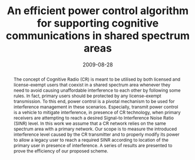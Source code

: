 ---
title: "An efficient power control algorithm for supporting cognitive communications in shared spectrum areas"
abstract: "The concept of Cognitive Radio (CR) is meant to be utilised by both licensed and license-exempt users that coexist in a shared spectrum area whenever they need to avoid causing unaffordable interference to each other by following some rules. In fact, primary users should be protected by any license-exempt transmission. To this end, power control is a pivotal mechanism to be used for interference management in these scenarios. Especially, transmit power control is a vehicle to mitigate interference, in presence of CR technology, when primary receivers are attempting to reach a desired Signal-to Interference Noise Ratio (SINR) level. In this work we assume that a CR network relies on the same spectrum area with a primary network. Our scope is to measure the introduced interference level caused by the CR transmitter and to properly modify its power to allow a legacy user to reach a required SINR according to location of the primary user in presence of interference. A series of results are presented to prove the efficiency of our proposed scheme."
collection: publications
permalink: /publication/pirmoradian2010efficient
date: 2009-08-28
venue: '2010 International Conference on Mobile Lightweight Wireless Systems'
paperurl: '/files/pdf/papers/pirmoradian2010efficient.pdf'
link: 'https://doi.org/10.1007/978-3-642-16644-0_43'
citation: 'Mahdi Pirmoradian, Christos Politis, Emmanouil A. Panaousis (2009). 
  &quot;An efficient power control algorithm for supporting cognitive communications in shared spectrum areas.&quot;
  <i>2010 International Conference on Mobile Lightweight Wireless Systems (Mobilight 2010)</i>.'
---
